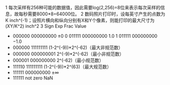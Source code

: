 1 每次采样有256种可能的数据值，因此需要log(2,256)=8位来表示每次采样的信息，故每秒需要8000*8=64000位。
2 数码照片打印时，设每英寸产生的点数为K inch^(-1)；设照片横向和纵向分别有X和Y个像素，则能打印的最大尺寸为(XY/K^2) inch^2
3
Sign	Exp	Frac	Value
*	000000	000000000	±0
0	011111	000000000	1.0
1	011111	000000000	−1.0
*	000000	111111111	(1-2^(-9))*2^(-62)（最大非规范数）
*	000000	000000001	2^(-9)*2^(-62)（最小非规范数）
*	000001	000000000	2^(-62)（最小规范数）
*	111110	111111111	(1-2^(-9))*2^(63)（最大规范数）
*	111111	000000000	±∞
*	111111	not zero	NaN